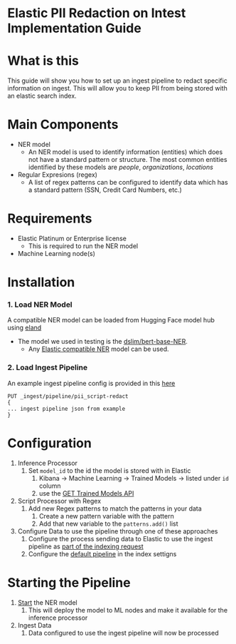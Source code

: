 # Elastic PII Redaction on Intest Implementation Guide

# What is this
This guide will show you how to set up an ingest pipeline to redact specific information on ingest. This will allow you to keep PII from being stored with an elastic search index.

# Main Components
- NER model
    - An NER model is used to identify information (entities) which does not have a standard pattern or structure. The most common entities identified by these models are _people_, _organizations_, _locations_ 
- Regular Expresions (regex)
    - A list of regex patterns can be configured to identify data which has a standard pattern (SSN, Credit Card Numbers, etc.)

# Requirements
- Elastic Platinum or Enterprise license
    - This is required to run the NER model
- Machine Learning node(s)

# Installation

### 1. Load NER Model
A compatible NER model can be loaded from Hugging Face model hub using [eland](https://github.com/elastic/eland)
- The model we used in testing is the [dslim/bert-base-NER](https://huggingface.co/dslim/bert-base-NER).
    - Any [Elastic compatible NER](https://www.elastic.co/guide/en/machine-learning/current/ml-nlp-model-ref.html#ml-nlp-model-ref-ner) model can be used.

### 2. Load Ingest Pipeline
An example ingest pipeline config is provided in this [here](https://github.com/jeffvestal/pii_redaction/blob/main/configuration/ingest_pipeline.pii_redact.json)
```
PUT _ingest/pipeline/pii_script-redact
{
... ingest pipeline json from example
}
```

# Configuration
1. Inference Processor
    1. Set `model_id` to the id the model is stored with in Elastic
        1. Kibana -> Machine Learning -> Trained Models -> listed under `id` column
        2. use the [GET Trained Models API](https://www.elastic.co/guide/en/elasticsearch/reference/8.6/get-trained-models.html#get-trained-models)
1. Script Processor with Regex
    1. Add new Regex patterns to match the patterns in your data
        1. Create a new pattern variable with the pattern
        2. Add that new variable to the `patterns.add()` list
5. Configure Data to use the pipeline through one of these approaches
    1. Configure the process sending data to Elastic to use the ingest pipeline as [part of the indexing request](https://www.elastic.co/guide/en/elasticsearch/reference/current/ingest.html#add-pipeline-to-indexing-request)
    2. Configure the [default pipeline](https://www.elastic.co/guide/en/elasticsearch/reference/current/ingest.html#set-default-pipeline) in the index settigns

# Starting the Pipeline
1. [Start](https://www.elastic.co/guide/en/machine-learning/current/ml-nlp-deploy-models.html#ml-nlp-deploy-model) the NER model
    1. This will deploy the model to ML nodes and make it available for the inference processor
1. Ingest Data
    1. Data configured to use the ingest pipeline will now be processed
 













